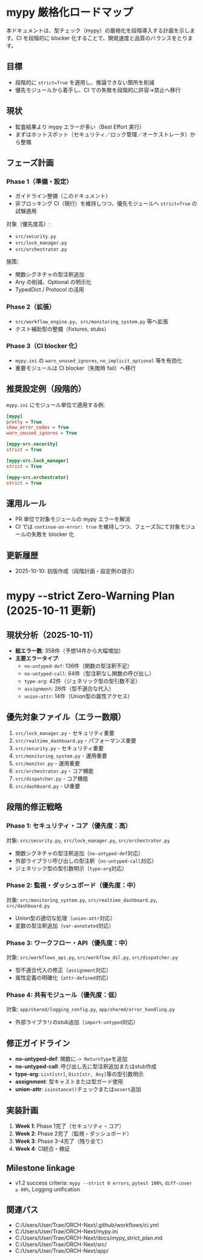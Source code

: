# mypy 厳格化ロードマップ

本ドキュメントは、型チェック（mypy）の厳格化を段階導入する計画を示します。CI を段階的に blocker 化することで、開発速度と品質のバランスをとります。

## 目標
- 段階的に `strict=True` を適用し、推論できない箇所を削減
- 優先モジュールから着手し、CI での失敗を段階的に許容→禁止へ移行

## 現状
- 監査結果より mypy エラーが多い（Best Effort 実行）
- まずはホットスポット（セキュリティ／ロック管理／オーケストレータ）から整備

## フェーズ計画

### Phase 1（準備・設定）
- ガイドライン整備（このドキュメント）
- 非ブロッキング CI（現行）を維持しつつ、優先モジュールへ `strict=True` の試験適用

対象（優先度高）:
- `src/security.py`
- `src/lock_manager.py`
- `src/orchestrator.py`

施策:
- 関数シグネチャの型注釈追加
- Any の削減、Optional の明示化
- TypedDict / Protocol の活用

### Phase 2（拡張）
- `src/workflow_engine.py`、`src/monitoring_system.py` 等へ拡張
- テスト補助型の整備（fixtures, stubs）

### Phase 3（CI blocker 化）
- `mypy.ini` の `warn_unused_ignores`, `no_implicit_optional` 等を有効化
- 重要モジュールは CI blocker（失敗時 fail）へ移行

## 推奨設定例（段階的）

`mypy.ini` にモジュール単位で適用する例:
```ini
[mypy]
pretty = True
show_error_codes = True
warn_unused_ignores = True

[mypy-src.security]
strict = True

[mypy-src.lock_manager]
strict = True

[mypy-src.orchestrator]
strict = True
```

## 運用ルール
- PR 単位で対象モジュールの mypy エラーを解消
- CI では `continue-on-error: true` を維持しつつ、フェーズ3にて対象モジュールの失敗を blocker 化

## 更新履歴
- 2025-10-10: 初版作成（段階計画・設定例の提示）
# mypy --strict Zero-Warning Plan (2025-10-11 更新)

## 現状分析（2025-10-11）
- **総エラー数**: 358件（予想14件から大幅増加）
- **主要エラータイプ**:
  - `no-untyped-def`: 136件（関数の型注釈不足）
  - `no-untyped-call`: 64件（型注釈なし関数の呼び出し）
  - `type-arg`: 42件（ジェネリック型の型引数不足）
  - `assignment`: 28件（型不適合な代入）
  - `union-attr`: 14件（Union型の属性アクセス）

## 優先対象ファイル（エラー数順）
1. `src/lock_manager.py` - セキュリティ重要
2. `src/realtime_dashboard.py` - パフォーマンス重要
3. `src/security.py` - セキュリティ重要
4. `src/monitoring_system.py` - 運用重要
5. `src/monitor.py` - 運用重要
6. `src/orchestrator.py` - コア機能
7. `src/dispatcher.py` - コア機能
8. `src/dashboard.py` - UI重要

## 段階的修正戦略

### Phase 1: セキュリティ・コア（優先度：高）
対象: `src/security.py`, `src/lock_manager.py`, `src/orchestrator.py`
- 関数シグネチャの型注釈追加（`no-untyped-def`対応）
- 外部ライブラリ呼び出しの型注釈（`no-untyped-call`対応）
- ジェネリック型の型引数明示（`type-arg`対応）

### Phase 2: 監視・ダッシュボード（優先度：中）
対象: `src/monitoring_system.py`, `src/realtime_dashboard.py`, `src/dashboard.py`
- Union型の適切な処理（`union-attr`対応）
- 変数の型注釈追加（`var-annotated`対応）

### Phase 3: ワークフロー・API（優先度：中）
対象: `src/workflows_api.py`, `src/workflow_dsl.py`, `src/dispatcher.py`
- 型不適合代入の修正（`assignment`対応）
- 属性定義の明確化（`attr-defined`対応）

### Phase 4: 共有モジュール（優先度：低）
対象: `app/shared/logging_config.py`, `app/shared/error_handling.py`
- 外部ライブラリのstub追加（`import-untyped`対応）

## 修正ガイドライン
- **no-untyped-def**: 関数に`-> ReturnType`を追加
- **no-untyped-call**: 呼び出し先に型注釈追加またはstub作成
- **type-arg**: `List[str]`, `Dict[str, Any]`等の型引数明示
- **assignment**: 型キャストまたは型ガード使用
- **union-attr**: `isinstance()`チェックまたは`assert`追加

## 実装計画
1. **Week 1**: Phase 1完了（セキュリティ・コア）
2. **Week 2**: Phase 2完了（監視・ダッシュボード）
3. **Week 3**: Phase 3-4完了（残り全て）
4. **Week 4**: CI統合・検証

## Milestone linkage
- v1.2 success criteria: `mypy --strict 0 errors`, `pytest 100%`, `diff-cover ≥ 80%`, Logging unification

## 関連パス
- C:/Users/User/Trae/ORCH-Next/.github/workflows/ci.yml
- C:/Users/User/Trae/ORCH-Next/mypy.ini
- C:/Users/User/Trae/ORCH-Next/docs/mypy_strict_plan.md
- C:/Users/User/Trae/ORCH-Next/src/
- C:/Users/User/Trae/ORCH-Next/app/